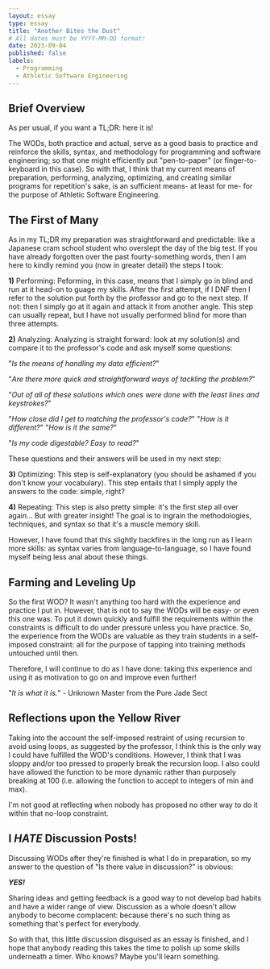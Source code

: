 ```yaml
---
layout: essay
type: essay
title: "Another Bites the Dust"
# All dates must be YYYY-MM-DD format!
date: 2023-09-04
published: false
labels:
  - Programming
  - Athletic Software Engineering
---
```


## Brief Overview

As per usual, if you want a TL;DR: here it is!

The WODs, both practice and actual, serve as a good basis to practice and reinforce the skills, syntax, and methodology for programming and software engineering; so that one might efficiently put "pen-to-paper" (or finger-to-keyboard in this case). So with that, I think that my current means of preparation, performing, analyzing, optimizing, and creating similar programs for repetition's sake, is an sufficient means- at least for me- for the purpose of Athletic Software Engineering.
  
## The First of Many

As in my TL;DR my preparation was straightforward and predictable: like a Japanese cram school student who overslept the day of the big test. If you have already forgotten over the past fourty-something words, then I am here to kindly remind you (now in greater detail) the steps I took:

**1)** Performing:
Peforming, in this case, means that I simply go in blind and run at it head-on to guage my skills. After the first attempt, if I DNF then I refer to the solution put forth by the professor and go to the next step. If not: then I simply go at it again and attack it from another angle. This step can usually repeat, but I have not usually performed blind for more than three attempts.

**2)** Analyzing:
Analyzing is straight forward: look at my solution(s) and compare it to the professor's code and ask myself some questions:

"*Is the means of handling my data efficient?*"

"*Are there more quick and straightforward ways of tackling the problem?*"

"*Out of all of these solutions which ones were done with the least lines and keystrokes?*"

"*How close did I get to matching the professor's code?*"
"*How is it different?*"
"*How is it the same?*"

"*Is my code digestable? Easy to read?*"

These questions and their answers will be used in my next step:

**3)** Optimizing:
This step is self-explanatory (you should be ashamed if you don't know your vocabulary). This step entails that I simply apply the answers to the code: simple, right?

**4)** Repeating:
This step is also pretty simple: it's the first step all over again... But with greater insight! The goal is to ingrain the methodologies, techniques, and syntax so that it's a muscle memory skill. 

However, I have found that this slightly backfires in the long run as I learn more skills: as syntax varies from language-to-language, so I have found myself being less anal about these things.

## Farming and Leveling Up

So the first WOD? It wasn't anything too hard with the experience and practice I put in. However, that is not to say the WODs will be easy- or even this one was. To put it down quickly and fulfill the requirements within the constraints is difficult to do under pressure unless you have practice. So, the experience from the WODs are valuable as they train students in a self-imposed constraint: all for the purpose of tapping into training methods untouched until then. 

Therefore, I will continue to do as I have done: taking this experience and using it as motivation to go on and improve even further!

"*It is what it is.*" - Unknown Master from the Pure Jade Sect

## Reflections upon the Yellow River

Taking into the account the self-imposed restraint of using recursion to avoid using loops, as suggested by the professor, I think this is the only way I could have fulfilled the WOD's conditions. However, I think that I was sloppy and/or too pressed to properly break the recursion loop. I also could have allowed the function to be more dynamic rather than purposely breaking at 100 (i.e. allowing the function to accept to integers of min and max).

I'm not good at reflecting when nobody has proposed no other way to do it within that no-loop constraint.

## I ***HATE*** Discussion Posts!

Discussing WODs after they're finished is what I do in preparation, so my answer to the question of "Is there value in discussion?" is obvious:

***YES!***

Sharing ideas and getting feedback is a good way to not develop bad habits and have a wider range of view. Discussion as a whole doesn't allow anybody to become complacent: because there's no such thing as something that's perfect for everybody. 

So with that, this little discussion disguised as an essay is finished, and I hope that anybody reading this takes the time to polish up some skills underneath a timer. Who knows? Maybe you'll learn something.
